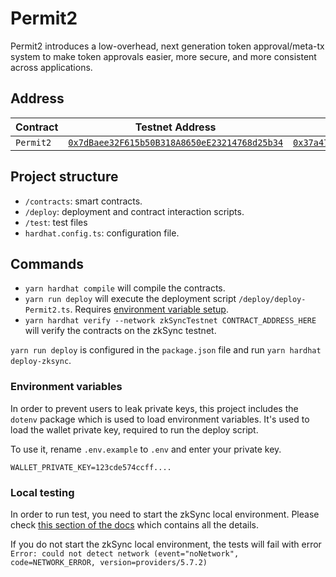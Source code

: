 # Permit2
Permit2 introduces a low-overhead, next generation token approval/meta-tx system to make token approvals easier, more secure, and more consistent across applications.

## Address
| Contract | Testnet Address | Mainnet Address |
| --- | --- | --- |
| `Permit2` | [`0x7dBaee32F615b50B318A8650eE23214768d25b34`](https://goerli.explorer.zksync.io/address/0x7dBaee32F615b50B318A8650eE23214768d25b34#contract) | [`0x37a47BEd105deFc9d4242C8F7232f1fF61e24976`](https://explorer.zksync.io/address/0x37a47BEd105deFc9d4242C8F7232f1fF61e24976) |


## Project structure

- `/contracts`: smart contracts.
- `/deploy`: deployment and contract interaction scripts.
- `/test`: test files
- `hardhat.config.ts`: configuration file.

## Commands

- `yarn hardhat compile` will compile the contracts.
- `yarn run deploy` will execute the deployment script `/deploy/deploy-Permit2.ts`. Requires [environment variable setup](#environment-variables).
- `yarn hardhat verify --network zkSyncTestnet CONTRACT_ADDRESS_HERE` will verify the contracts on the zkSync testnet.

`yarn run deploy` is configured in the `package.json` file and run `yarn hardhat deploy-zksync`.

### Environment variables

In order to prevent users to leak private keys, this project includes the `dotenv` package which is used to load environment variables. It's used to load the wallet private key, required to run the deploy script.

To use it, rename `.env.example` to `.env` and enter your private key.

```
WALLET_PRIVATE_KEY=123cde574ccff....
```

### Local testing

In order to run test, you need to start the zkSync local environment. Please check [this section of the docs](https://v2-docs.zksync.io/api/hardhat/testing.html#prerequisites) which contains all the details.

If you do not start the zkSync local environment, the tests will fail with error `Error: could not detect network (event="noNetwork", code=NETWORK_ERROR, version=providers/5.7.2)`
